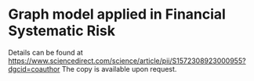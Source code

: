 # Graph model applied in Financial Systematic Risk


Details can be found at 
https://www.sciencedirect.com/science/article/pii/S1572308923000955?dgcid=coauthor
The copy is available upon request.

